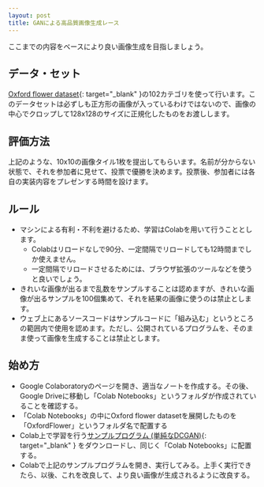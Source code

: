 ```yaml
---
layout: post
title: GANによる高品質画像生成レース
---
```


ここまでの内容をベースにより良い画像生成を目指しましょう。

## データ・セット

[Oxford flower dataset](https://www.robots.ox.ac.uk/~vgg/data/flowers/){: target="_blank" }の102カテゴリを使って行います。このデータセットは必ずしも正方形の画像が入っているわけではないので、画像の中心でクロップして128x128のサイズに正規化したものをお渡しします。

## 評価方法

上記のような、10x10の画像タイル1枚を提出してもらいます。名前が分からない状態で、それを参加者に見せて、投票で優勝を決めます。投票後、参加者には各自の実装内容をプレゼンする時間を設けます。

## ルール

* マシンによる有利・不利を避けるため、学習はColabを用いて行うこととします。
  * Colabはリロードなしで90分、一定間隔でリロードしても12時間までしか使えません。
  * 一定間隔でリロードさせるためには、ブラウザ拡張のツールなどを使うと良いでしょう。
* きれいな画像が出るまで乱数をサンプルすることは認めますが、きれいな画像が出るサンプルを100個集めて、それを結果の画像に使うのは禁止とします。
* ウェブ上にあるソースコードはサンプルコードに「組み込む」というところの範囲内で使用を認めます。ただし、公開されているプログラムを、そのまま使って画像を生成することは禁止とします。

## 始め方

* Google Colaboratoryのページを開き、適当なノートを作成する。その後、Google Driveに移動し「Colab Notebooks」というフォルダが作成されていることを確認する。
* 「Colab Notebooks」の中にOxford flower datasetを展開したものを「OxfordFlower」というフォルダ名で配置する
* Colab上で学習を行う[サンプルプログラム (単純なDCGAN)](https://drive.google.com/open?id=1DOfgEWJ7MFdzDhy4K2bVy9v_fIvye40d){: target="_blank" } をダウンロードし、同じく「Colab Notebooks」に配置する。
* Colabで上記のサンプルプログラムを開き、実行してみる。上手く実行できたら、以後、これを改良して、より良い画像が生成されるように改良する。
